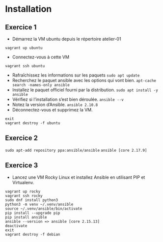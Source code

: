# Installation

## Exercice 1 
- Démarrez la VM ubuntu depuis le répertoire atelier-01
```
vagrant up ubuntu
```
- Connectez-vous à cette VM 
```
vagrant ssh ubuntu
```
- Rafraîchissez les informations sur les paquets
`sudo apt update`
- Recherchez le paquet ansible avec les options qui vont bien.
`apt-cache search -names-only ansible`
- Installez le paquet officiel fourni par la distribution.
`sudo apt install -y ansible`
- Vérifiez si l’installation s’est bien déroulée.
`ansible --v`
- Notez la version d’Ansible.
`ansible 2.10.8`
- Déconnectez-vous et supprimez la VM.
```
exit
vagrant destroy -f ubuntu
```
## Exercice 2
`sudo apt-add repository ppa:ansible/ansible`
`ansible [core 2.17.9]`

## Exercice 3
- Lancez une VM Rocky Linux et installez Ansible en utilisant PIP et Virtualenv.
```
vagrant up rocky
vagrant ssh rocky
sudo dnf install python3
python3 -m venv ~/.venv/ansible
source ~/.venv/ansible/bin/activate
pip install --upgrade pip
pip install ansible
ansible --version => ansible [core 2.15.13]
deactivate
exit
vagrant destroy -f debian
```
